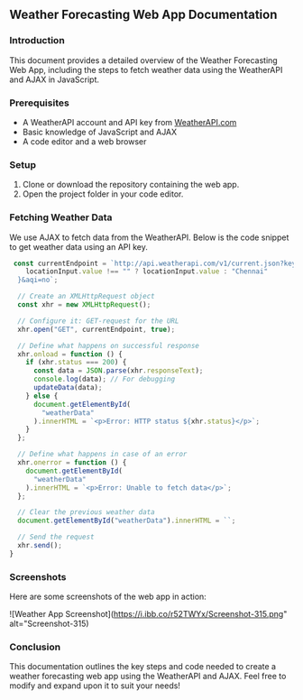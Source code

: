 ## Weather Forecasting Web App Documentation

### Introduction
This document provides a detailed overview of the Weather Forecasting Web App, including the steps to fetch weather data using the WeatherAPI and AJAX in JavaScript.

### Prerequisites
- A WeatherAPI account and API key from [WeatherAPI.com](https://www.weatherapi.com/)
- Basic knowledge of JavaScript and AJAX
- A code editor and a web browser

### Setup
1. Clone or download the repository containing the web app.
2. Open the project folder in your code editor.

### Fetching Weather Data
We use AJAX to fetch data from the WeatherAPI. Below is the code snippet to get weather data using an API key.

```javascript
 const currentEndpoint = `http://api.weatherapi.com/v1/current.json?key=<api-key>&q=${
    locationInput.value !== "" ? locationInput.value : "Chennai"
  }&aqi=no`;

  // Create an XMLHttpRequest object
  const xhr = new XMLHttpRequest();

  // Configure it: GET-request for the URL
  xhr.open("GET", currentEndpoint, true);

  // Define what happens on successful response
  xhr.onload = function () {
    if (xhr.status === 200) {
      const data = JSON.parse(xhr.responseText);
      console.log(data); // For debugging
      updateData(data);
    } else {
      document.getElementById(
        "weatherData"
      ).innerHTML = `<p>Error: HTTP status ${xhr.status}</p>`;
    }
  };

  // Define what happens in case of an error
  xhr.onerror = function () {
    document.getElementById(
      "weatherData"
    ).innerHTML = `<p>Error: Unable to fetch data</p>`;
  };

  // Clear the previous weather data
  document.getElementById("weatherData").innerHTML = ``;

  // Send the request
  xhr.send();
}
```
### Screenshots
Here are some screenshots of the web app in action:

![Weather App Screenshot](https://i.ibb.co/r52TWYx/Screenshot-315.png" alt="Screenshot-315)




### Conclusion
This documentation outlines the key steps and code needed to create a weather forecasting web app using the WeatherAPI and AJAX. Feel free to modify and expand upon it to suit your needs!


